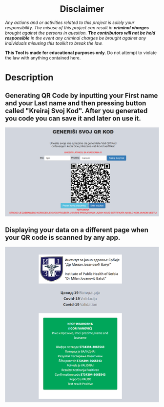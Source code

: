 <h1 align="center">Disclaimer</h1>

<i>Any actions and or activities related to this project is solely your responsibility. The misuse of this project can result in <b>criminal charges</b> brought against the persons in question. <b>The contributors will not be held responsible</b> in the event any criminal charges be brought against any individuals misusing this toolkit to break the law. </i>

<b>This Tool is made for educational purposes only</b>. Do not attempt to violate the law with anything contained here.

# Description

## Generating QR Code by inputting your First name and your Last name and then pressing button called "Kreiraj Svoj Kod". After you generated you code you can save it and later on use it.
<img src="Desc/Generator.png">

## Displaying your data on a different page when your QR code is scanned by any app.
<img src="Desc/Validacija.png">